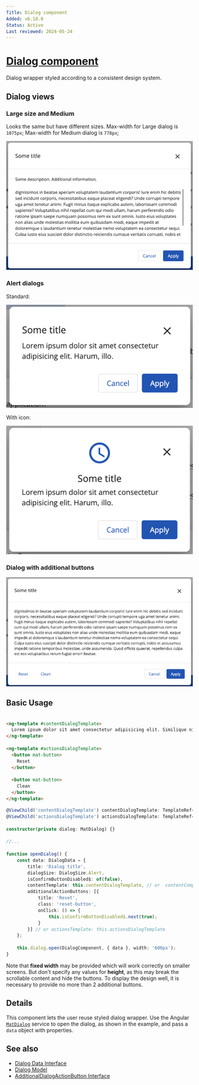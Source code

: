 ```yaml
---
Title: Dialog component
Added: v6.10.0
Status: Active
Last reviewed: 2024-05-24
---
```


# [Dialog component](../../../lib/content-services/src/lib/dialogs/dialog/ "Defined in dialog.component.ts")

Dialog wrapper styled according to a consistent design system.

## Dialog views

### Large size and Medium

Looks the same but have different sizes.
Max-width for Large dialog is `1075px`;
Max-width for Medium dialog is `778px`;

![Large and Medium dialog component](../../docassets/images/adf-dialog.png)

### Alert dialogs

Standard:

![Standard alert dialog component](../../docassets/images/adf-dialog-alert-standart.png)

With icon:

![Alert dialog component with icon](../../docassets/images/adf-dialog-alert-with-icon.png)

### Dialog with additional buttons

![Dialog with additional buttons](../../docassets/images/adf-dialog-with-additional-buttons.png)

## Basic Usage 

```html

<ng-template #contentDialogTemplate>
  Lorem ipsum dolor sit amet consectetur adipisicing elit. Similique nihil, natus corrupti asperiores voluptas, incidunt veritatis.
</ng-template>

<ng-template #actionsDialogTemplate>
  <button mat-button>
    Reset
  </button>

  <button mat-button>
    Clean
  </button>
</ng-template>
```

```ts
@ViewChild('contentDialogTemplate') contentDialogTemplate: TemplateRef<any>;
@ViewChild('actionsDialogTemplate') actionsDialogTemplate: TemplateRef<any>;

constructor(private dialog: MatDialog) {}

//...

function openDialog() {
    const data: DialogData = {
        title: 'Dialog title',
        dialogSize: DialogSize.Alert,
        isConfirmButtonDisabled$: of(false),
        contentTemplate: this.contentDialogTemplate, // or  contentComponent: this.contentDialogTemplate
        additionalActionButtons: [{
            title: 'Reset',
            class: 'reset-button',
            onClick: () => {
                this.isConfirmButtonDisabled$.next(true);
            }
        }] // or actionsTemplate: this.actionsDialogTemplate
    };

    this.dialog.open(DialogComponent, { data }, width: '600px');
}
```

Note that **fixed width** may be provided which will work correctly on smaller screens. But don't specify any values ​​for **height**, as this may break the scrollable content and hide the buttons.
To display the design well, it is necessary to provide no more than 2 additional buttons.

## Details

This component lets the user reuse styled dialog wrapper. Use the
Angular [`MatDialog`](https://material.angular.io/components/dialog/overview)
service to open the dialog, as shown in the example, and pass a `data` object
with properties.

## See also

- [Dialog Data Interface](../interfaces/dialog.interface.md)
- [Dialog Model](../models/dialog.model.md)
- [AdditionalDialogActionButton Interface](../interfaces/additional-dialog-action-button.md)
